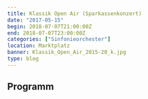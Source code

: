 ```yaml
---
title: Klassik Open Air (Sparkassenkonzert)
date: "2017-05-15"
begin: 2018-07-07T21:00:00Z
end: 2018-07-07T23:00:00Z
categories: ["Sinfonieorchester"]
location: Marktplatz
banner: Klassik_Open_Air_2015-20_k.jpg
type: blog
---
```

## Programm

